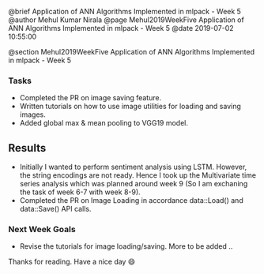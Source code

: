@brief Application of ANN Algorithms Implemented in mlpack - Week 5
@author Mehul Kumar Nirala
@page Mehul2019WeekFive Application of ANN Algorithms Implemented in mlpack - Week 5
@date 2019-07-02 10:55:00

@section Mehul2019WeekFive Application of ANN Algorithms Implemented in mlpack - Week 5

### Tasks
* Completed the PR on image saving feature.
* Written tutorials on how to use image utilities for loading and saving images.
* Added global max & mean pooling to VGG19 model.

## Results

* Initially I wanted to perform sentiment analysis using LSTM. However, the string encodings are not ready. Hence I took up the Multivariate time series analysis which was planned around week 9 (So I am exchaning the task of week 6-7 with week 8-9).
* Completed the PR on Image Loading in accordance data::Load() and data::Save() API calls.

### Next Week Goals
* Revise the tutorials for image loading/saving.
More to be added ..

Thanks for reading. Have a nice day :smile:
